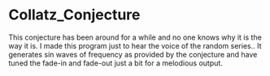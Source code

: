 # Collatz_Conjecture
 This conjecture has been around for a while and no one knows why it is the way it is. I made this program just to hear the voice of the random series..  It generates sin waves of frequency as provided by the conjecture and have tuned the fade-in and fade-out just a bit for a melodious output.
